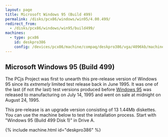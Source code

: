 ```yaml
---
layout: page
title: Microsoft Windows 95 (Build 499)
permalink: /disks/pcx86/windows/win95/4.00.499/
redirect_from:
  - /disks/pcx86/windows/win95/build499/
machines:
  - type: pcx86
    id: deskpro386
    config: /devices/pcx86/machine/compaq/deskpro386/vga/4096kb/machine.xml
---
```


Microsoft Windows 95 (Build 499)
---

The PCjs Project was first to unearth this pre-release version of Windows 95 since its *extremely* limited
test release back in June 1995.  It was one of the last (if not *the* last) test versions produced before
[Windows 95](/disks/pcx86/windows/win95/4.00.950/) was released to manufacturing on July 14, 1995 and went on sale
at midnight on August 24, 1995.

This pre-release is an upgrade version consisting of 13 1.44Mb diskettes.  You can use the machine below to test the
installation process.  Start with "Windows 95 (Build 499 Disk 1)" in Drive A.

{% include machine.html id="deskpro386" %}

